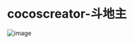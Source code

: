 # cocoscreator-斗地主
![image](https://raw.githubusercontent.com/JianghongJohn/cocoscreator-ddz/blob/master/1520585765407.jpg)
